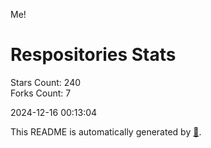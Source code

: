 Me!

# Respositories Stats
Stars Count: 240  
Forks Count: 7

2024-12-16 00:13:04  

This README is automatically generated by [🐰](https://github.com/rnitta/rnitta).
